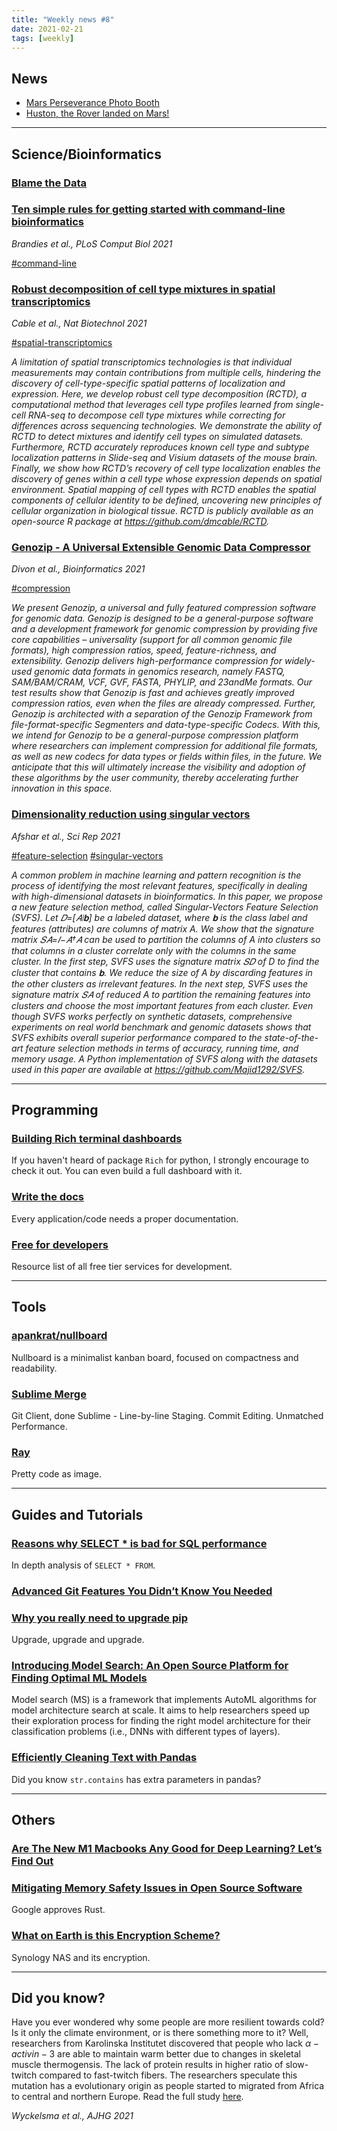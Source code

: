 ```yaml
---
title: "Weekly news #8"
date: 2021-02-21
tags: [weekly]
---
```


## <i class="fas fa-bullhorn"></i> News

* [Mars Perseverance Photo Booth](https://mars.nasa.gov/mars2020/participate/photo-booth/)
* [Huston, the Rover landed on Mars!](https://www.nasa.gov/content/live-landing-of-the-mars-2020-perseverance-rover)

---

## <i class="fas fa-dna"></i> Science/Bioinformatics

### [Blame the Data](https://michelebusby.tumblr.com/post/643211974587629568/so-you-want-to-start-a-biotech-a-bioinformatics)

### [Ten simple rules for getting started with command-line bioinformatics](https://journals.plos.org/ploscompbiol/article?id=10.1371%2Fjournal.pcbi.1008645)

_Brandies et al., PLoS Comput Biol 2021_

<a href="#" class="badge badge-primary">#command-line</a>

### [Robust decomposition of cell type mixtures in spatial transcriptomics](https://www.nature.com/articles/s41587-021-00830-w)

_Cable et al., Nat Biotechnol 2021_

<a href="#" class="badge badge-primary">#spatial-transcriptomics</a>

_A limitation of spatial transcriptomics technologies is that individual measurements may contain contributions from multiple cells, hindering the discovery of cell-type-specific spatial patterns of localization and expression. Here, we develop robust cell type decomposition (RCTD), a computational method that leverages cell type profiles learned from single-cell RNA-seq to decompose cell type mixtures while correcting for differences across sequencing technologies. We demonstrate the ability of RCTD to detect mixtures and identify cell types on simulated datasets. Furthermore, RCTD accurately reproduces known cell type and subtype localization patterns in Slide-seq and Visium datasets of the mouse brain. Finally, we show how RCTD’s recovery of cell type localization enables the discovery of genes within a cell type whose expression depends on spatial environment. Spatial mapping of cell types with RCTD enables the spatial components of cellular identity to be defined, uncovering new principles of cellular organization in biological tissue. RCTD is publicly available as an open-source R package at https://github.com/dmcable/RCTD._

### [Genozip - A Universal Extensible Genomic Data Compressor](https://academic.oup.com/bioinformatics/advance-article/doi/10.1093/bioinformatics/btab102/6135077)

_Divon et al., Bioinformatics 2021_

<a href="#" class="badge badge-primary">#compression</a>

_We present Genozip, a universal and fully featured compression software for genomic data. Genozip is designed to be a general-purpose software and a development framework for genomic compression by providing five core capabilities – universality (support for all common genomic file formats), high compression ratios, speed, feature-richness, and extensibility. Genozip delivers high-performance compression for widely-used genomic data formats in genomics research, namely FASTQ, SAM/BAM/CRAM, VCF, GVF, FASTA, PHYLIP, and 23andMe formats. Our test results show that Genozip is fast and achieves greatly improved compression ratios, even when the files are already compressed. Further, Genozip is architected with a separation of the Genozip Framework from file-format-specific Segmenters and data-type-specific Codecs. With this, we intend for Genozip to be a general-purpose compression platform where researchers can implement compression for additional file formats, as well as new codecs for data types or fields within files, in the future. We anticipate that this will ultimately increase the visibility and adoption of these algorithms by the user community, thereby accelerating further innovation in this space._

### [Dimensionality reduction using singular vectors](https://www.nature.com/articles/s41598-021-83150-y)

_Afshar et al., Sci Rep 2021_

<a href="#" class="badge badge-primary">#feature-selection</a>
<a href="#" class="badge badge-primary">#singular-vectors</a>

_A common problem in machine learning and pattern recognition is the process of identifying the most relevant features, specifically in dealing with high-dimensional datasets in bioinformatics. In this paper, we propose a new feature selection method, called Singular-Vectors Feature Selection (SVFS). Let 𝐷=[𝐴∣𝐛] be a labeled dataset, where 𝐛 is the class label and features (attributes) are columns of matrix A. We show that the signature matrix 𝑆𝐴=𝐼−𝐴†𝐴 can be used to partition the columns of A into clusters so that columns in a cluster correlate only with the columns in the same cluster. In the first step, SVFS uses the signature matrix 𝑆𝐷 of D to find the cluster that contains 𝐛. We reduce the size of A by discarding features in the other clusters as irrelevant features. In the next step, SVFS uses the signature matrix 𝑆𝐴 of reduced A to partition the remaining features into clusters and choose the most important features from each cluster. Even though SVFS works perfectly on synthetic datasets, comprehensive experiments on real world benchmark and genomic datasets shows that SVFS exhibits overall superior performance compared to the state-of-the-art feature selection methods in terms of accuracy, running time, and memory usage. A Python implementation of SVFS along with the datasets used in this paper are available at https://github.com/Majid1292/SVFS._

---

## <i class="far fa-keyboard"></i> Programming

### [Building Rich terminal dashboards](https://www.willmcgugan.com/blog/tech/post/building-rich-terminal-dashboards/)

If you haven't heard of package `Rich` for python, I strongly encourage to check it out.
You can even build a full dashboard with it.

### [Write the docs](https://www.writethedocs.org/)

Every application/code needs a proper documentation.

### [Free for developers](https://free-for.dev/)

Resource list of all free tier services for development.

---

## <i class="fas fa-toolbox"></i> Tools

### [apankrat/nullboard](https://github.com/apankrat/nullboard)

Nullboard is a minimalist kanban board, focused on compactness and readability.

### [Sublime Merge](https://www.sublimemerge.com/)

Git Client, done Sublime - Line-by-line Staging. Commit Editing. Unmatched Performance.

### [Ray](https://ray.so/)

Pretty code as image.

---

## <i class="fas fa-graduation-cap"></i> Guides and Tutorials

### [Reasons why SELECT * is bad for SQL performance](https://tanelpoder.com/posts/reasons-why-select-star-is-bad-for-sql-performance/)

In depth analysis of `SELECT * FROM`.

### [Advanced Git Features You Didn’t Know You Needed](https://martinheinz.dev/blog/43)

### [Why you really need to upgrade pip](https://pythonspeed.com/articles/upgrade-pip/)

Upgrade, upgrade and upgrade.

### [Introducing Model Search: An Open Source Platform for Finding Optimal ML Models](https://ai.googleblog.com/2021/02/introducing-model-search-open-source.html)

Model search (MS) is a framework that implements AutoML algorithms for model architecture search at scale. It aims to help researchers speed up their exploration process for finding the right model architecture for their classification problems (i.e., DNNs with different types of layers).

### [Efficiently Cleaning Text with Pandas](https://pbpython.com/text-cleaning.html)

Did you know `str.contains` has extra parameters in pandas?

---

## <i class="fas fa-rss"></i> Others

### [Are The New M1 Macbooks Any Good for Deep Learning? Let’s Find Out](https://www.betterdatascience.com/m1-deep-learning/)

### [Mitigating Memory Safety Issues in Open Source Software](https://security.googleblog.com/2021/02/mitigating-memory-safety-issues-in-open.html)

Google approves Rust.

### [What on Earth is this Encryption Scheme?](https://capnfabs.net/posts/wtf-encryption-scheme-synology-diskstation-nas/)

Synology NAS and its encryption.

---

## <i class="far fa-surprise"></i> Did you know?

Have you ever wondered why some people are more resilient towards cold? Is it
only the climate environment, or is there something more to it? Well, researchers
from Karolinska Institutet discovered that people who lack $\alpha-activin-3$ are
able to maintain warm better due to changes in skeletal muscle thermogensis. The
lack of protein results in higher ratio of slow-twitch compared to fast-twitch
fibers. The researchers speculate this mutation has a evolutionary origin as people
started to migrated from Africa to central and northern Europe. Read the full
study [here](https://www.cell.com/ajhg/fulltext/S0002-9297(21)00013-6).

_Wyckelsma et al., AJHG 2021_